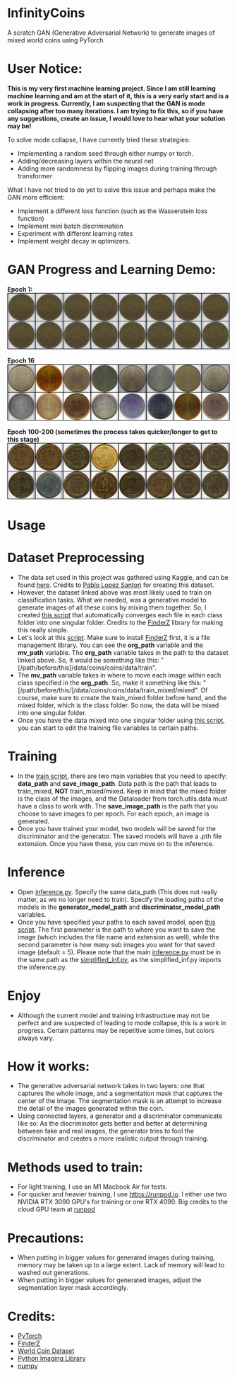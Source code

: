 # InfinityCoins
 A scratch GAN (Generative Adversarial Network) to generate images of mixed world coins using PyTorch


# User Notice:

 **This is my very first machine learning project. Since I am still learning machine learning and am at the start of it, this is a very early start and is a work in progress. Currently, I am suspecting that the GAN is mode collapsing after too many iterations. I am trying to fix this, so if you have any suggestions, create an issue, I would love to hear what your solution may be!**

 To solve mode collapse, I have currently tried these strategies:
 - Implementing a random seed through either numpy or torch.
 - Adding/decreasing layers within the neural net
 - Adding more randomness by flipping images during training through transformer
 
 What I have not tried to do yet to solve this issue and perhaps make the GAN more efficient:
 - Implement a different loss function (such as the Wasserstein loss function)
 - Implement mini batch discrimination
 - Experiment with different learning rates
 - Implement weight decay in optimizers.

# GAN Progress and Learning Demo:

**Epoch 1:**
![epoch_1](https://github.com/PatzEdi/InfinityCoins/blob/main/assets/gan_images_epoch_1.png?raw=true)

**Epoch 16**
![epoch_16](https://github.com/PatzEdi/InfinityCoins/blob/main/assets/gan_images_epoch_16.png?raw=true)

**Epoch 100-200 (sometimes the process takes quicker/longer to get to this stage)**
![epoch_Final](https://github.com/PatzEdi/InfinityCoins/blob/main/assets/generated_image.png?raw=true)

# Usage

 # Dataset Preprocessing
 - The data set used in this project was gathered using Kaggle, and can be found [here](https://www.kaggle.com/datasets/wanderdust/coin-images). Credits to [Pablo Lopez Santori](https://www.kaggle.com/wanderdust) for creating this dataset.
 - However, the dataset linked above was most likely used to train on classification tasks. What we needed, was a generative model to generate images of all these coins by mixing them together. So, I created [this script](/data_mixer.py) that automatically converges each file in each class folder into one singular folder. Credits to the [FinderZ](https://github.com/PatzEdi/FinderZ) library for making this really simple.
 - Let's look at this [script](/data_mixer.py). Make sure to install [FinderZ](https://github.com/PatzEdi/FinderZ) first, it is a file management library. You can see the **org_path** variable and the **mv_path** variable. The **org_path** variable takes in the path to the dataset linked above. So, it would be something like this: "[/path/before/this]/data/coins/coins/data/train". 
 - The **mv_path** variable takes in where to move each image within each class specified in the **org_path**. So, make it something like this: "[/path/before/this/]/data/coins/coins/data/train_mixed/mixed". Of course, make sure to create the train_mixed folder before hand, and the mixed folder, which is the class folder. So now, the data will be mixed into one singular folder.
 - Once you have the data mixed into one singular folder using [this script](/data_mixer.py), you can start to edit the training file variables to certain paths.

 # Training
 - In the [train script](/src/train/train.py), there are two main variables that you need to specify: **data_path** and **save_image_path**. Data path is the path that leads to train_mixed, **NOT** train_mixed/mixed. Keep in mind that the mixed folder is the class of the images, and the Dataloader from torch.utils.data must have a class to work with. The **save_image_path** is the path that you choose to save images to per epoch. For each epoch, an image is generated.
 - Once you have trained your model, two models will be saved for the discriminator and the generator. The saved models will have a .pth file extension. Once you have these, you can move on to the inference.
 
 # Inference
 - Open [inference.py](/src/inference/inference.py). Specify the same data_path (This does not really matter, as we no longer need to train). Specify the loading paths of the models in the **generator_model_path** and **discriminator_model_path** variables. 
 - Once you have specified your paths to each saved model, open [this script](/src/inference/simplified_inf.py). The first parameter is the path to where you want to save the image (which includes the file name and extension as well), while the second parameter is how many sub images you want for that saved image (default = 5). Please note that the main [inference.py](/src/inference/inference.py) must be in the same path as the [simplified_inf.py](/src/inference/simplified_inf.py), as the simplified_inf.py imports the inference.py.

# Enjoy
- Although the current model and training infrastructure may not be perfect and are suspected of leading to mode collapse, this is a work in progress. Certain patterns may be repetitive some times, but colors always vary. 

# How it works:
- The generative adversarial network takes in two layers: one that captures the whole image, and a segmentation mask that captures the center of the image. The segmentation mask is an attempt to increase the detail of the images generated within the coin.
- Using connected layers, a generator and a discriminator communicate like so: As the discriminator gets better and better at determining between fake and real images, the generator tries to fool the discriminator and creates a more realistic output through training.

# Methods used to train:
- For light training, I use an M1 Macbook Air for tests.
- For quicker and heavier training, I use https://runpod.io. I either use two NVIDIA RTX 3090 GPU's for training or one RTX 4090. Big credits to the cloud GPU team at [runpod](https://runpod.io)

# Precautions:
- When putting in bigger values for generated images during training, memory may be taken up to a large extent. Lack of memory will lead to washed out generations.
- When putting in bigger values for generated images, adjust the segmentation layer mask accordingly.

# Credits:
- [PyTorch](https://pytorch.org/)
- [FinderZ](https://github.com/PatzEdi/FinderZ)
- [World Coin Dataset](https://www.kaggle.com/datasets/wanderdust/coin-images)
- [Python Imaging Library](https://pypi.org/project/Pillow/)
- [numpy](https://numpy.org)
